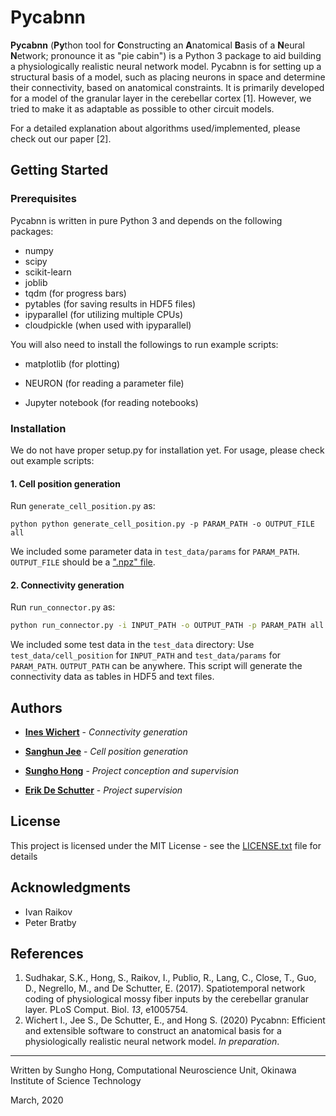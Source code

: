 # Pycabnn

**Pycabnn** (**Py**thon tool for **C**onstructing an **A**natomical **B**asis of a **N**eural **N**etwork; pronounce it as "pie cabin") is a Python 3 package to aid building a physiologically realistic neural network model. Pycabnn is for setting up a structural basis of a model, such as placing neurons in space and determine their connectivity, based on anatomical constraints.  It is primarily developed for a model of the granular layer in the cerebellar cortex [1]. However, we tried to make it as adaptable as possible to other circuit models.

For a detailed explanation about algorithms used/implemented, please check out our paper [2].



## Getting Started

### Prerequisites

Pycabnn is written in pure Python 3 and depends on the following packages:

* numpy
* scipy
* scikit-learn
* joblib
* tqdm (for progress bars)
* pytables (for saving results in HDF5 files)
* ipyparallel (for utilizing multiple CPUs)
* cloudpickle (when used with ipyparallel)

You will also need to install the followings to run example scripts:

* matplotlib (for plotting)

* NEURON (for reading a parameter file)

* Jupyter notebook (for reading notebooks)



### Installation

We do not have proper setup.py for installation yet. For usage, please check out example scripts:
#### 1. Cell position generation

Run `generate_cell_position.py` as:

```shell
python python generate_cell_position.py -p PARAM_PATH -o OUTPUT_FILE all
```

We included some parameter data in `test_data/params` for `PARAM_PATH`. `OUTPUT_FILE` should be a [".npz" file](https://docs.scipy.org/doc/numpy/reference/generated/numpy.savez.html).


#### 2. Connectivity generation
Run `run_connector.py` as:
```bash
python run_connector.py -i INPUT_PATH -o OUTPUT_PATH -p PARAM_PATH all
```

We included some test data in the `test_data` directory: Use `test_data/cell_position` for `INPUT_PATH` and `test_data/params` for `PARAM_PATH`. `OUTPUT_PATH` can be anywhere. This script will generate the connectivity data as tables in HDF5 and text files.



## Authors

* [**Ines Wichert**](https://github.com/inesw) - *Connectivity generation*

* [**Sanghun Jee**](https://github.com/Alexji9494) - *Cell position generation*

* [**Sungho Hong**](http://shhong.github.io) - *Project conception and supervision*

* [**Erik De Schutter**](https://groups.oist.jp/cnu) - *Project supervision*



## License

This project is licensed under the MIT License - see the [LICENSE.txt](LICENSE.txt) file for details



## Acknowledgments

* Ivan Raikov
* Peter Bratby



## References

1. Sudhakar, S.K., Hong, S., Raikov, I., Publio, R., Lang, C., Close, T., Guo, D., Negrello, M., and De Schutter, E. (2017). Spatiotemporal network coding of physiological mossy fiber inputs by the cerebellar granular layer. PLoS Comput. Biol. *13*, e1005754.
2. Wichert I., Jee S., De Schutter, E., and Hong S. (2020) Pycabnn: Efficient and extensible software to construct an anatomical basis for a physiologically realistic neural network model. *In preparation*.

---
Written by Sungho Hong, Computational Neuroscience Unit, Okinawa Institute of Science Technology

March, 2020